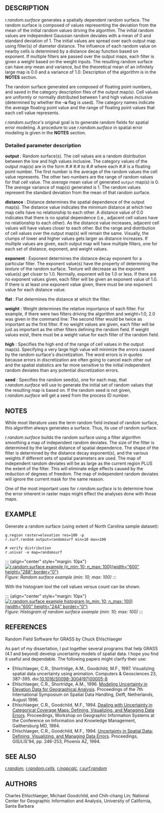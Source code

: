 ## DESCRIPTION

*r.random.surface* generates a spatially dependent random surface. The
random surface is composed of values representing the deviation from the
mean of the initial random values driving the algorithm. The initial
random values are independent Gaussian random deviates with a mean of 0
and standard deviation of 1. The initial values are spread over each
output map using filter(s) of diameter distance. The influence of each
random value on nearby cells is determined by a distance decay function
based on exponent. If multiple filters are passed over the output maps,
each filter is given a weight based on the weight inputs. The resulting
random surface can have *any* mean and variance, but the theoretical
mean of an infinitely large map is 0.0 and a variance of 1.0.
Description of the algorithm is in the **NOTES** section.

The random surface generated are composed of floating point numbers, and
saved in the category description files of the output map(s). Cell
values are uniformly or normally distributed between 1 and high values
inclusive (determined by whether the **-u** flag is used). The category
names indicate the average floating point value and the range of
floating point values that each cell value represents.

*r.random.surface\'s* original goal is to generate random fields for
spatial error modeling. A procedure to use *r.random.surface* in spatial
error modeling is given in the **NOTES** section.

### Detailed parameter description

**output**
:   Random surface(s). The cell values are a random distribution between
    the low and high values inclusive. The category values of the output
    map(s) are in the form *#.# #.# to #.#* where each #.# is a floating
    point number. The first number is the average of the random values
    the cell value represents. The other two numbers are the range of
    random values for that cell value. The *average* mean value of
    generated `output` map(s) is 0. The *average* variance of map(s)
    generated is 1. The random values represent the standard deviation
    from the mean of that random surface.

**distance**
:   Distance determines the spatial dependence of the output map(s). The
    distance value indicates the minimum distance at which two map cells
    have no relationship to each other. A distance value of 0.0
    indicates that there is no spatial dependence (i.e., adjacent cell
    values have no relationship to each other). As the distance value
    increases, adjacent cell values will have values closer to each
    other. But the range and distribution of cell values over the output
    map(s) will remain the same. Visually, the clumps of lower and
    higher values gets larger as distance increases. If multiple values
    are given, each output map will have multiple filters, one for each
    set of distance, exponent, and weight values.

**exponent**
:   Exponent determines the distance decay exponent for a particular
    filter. The exponent value(s) have the property of determining the
    *texture* of the random surface. Texture will decrease as the
    exponent value(s) get closer to 1.0. Normally, exponent will be 1.0
    or less. If there are no exponent values given, each filter will be
    given an exponent value of 1.0. If there is at least one exponent
    value given, there must be one exponent value for each distance
    value.

**flat**
:   Flat determines the distance at which the filter.

**weight**
:   Weight determines the relative importance of each filter. For
    example, if there were two filters driving the algorithm and
    weight=1.0, 2.0 was given in the command line: The second filter
    would be twice as important as the first filter. If no weight values
    are given, each filter will be just as important as the other
    filters defining the random field. If weight values exist, there
    must be a weight value for each filter of the random field.

**high**
:   Specifies the high end of the range of cell values in the output
    map(s). Specifying a very large high value will minimize the
    *errors* caused by the random surface\'s discretization. The word
    errors is in quotes because errors in discretization are often going
    to cancel each other out and the spatial statistics are far more
    sensitive to the initial independent random deviates than any
    potential discretization errors.

**seed**
:   Specifies the random seed(s), one for each map, that
    *r.random.surface* will use to generate the initial set of random
    values that the resulting map is based on. If the random seed is not
    given, *r.random.surface* will get a seed from the process ID
    number.

## NOTES

While most literature uses the term random field instead of random
surface, this algorithm always generates a surface. Thus, its use of
random surface.

*r.random.surface* builds the random surface using a filter algorithm
smoothing a map of independent random deviates. The size of the filter
is determined by the largest distance of spatial dependence. The shape
of the filter is determined by the distance decay exponent(s), and the
various weights if different sets of spatial parameters are used. The
map of independent random deviates will be as large as the current
region PLUS the extent of the filter. This will eliminate edge effects
caused by the reduction of degrees of freedom. The map of independent
random deviates will ignore the current mask for the same reason.

One of the most important uses for *r.random.surface* is to determine
how the error inherent in raster maps might effect the analyses done
with those maps.

## EXAMPLE

Generate a random surface (using extent of North Carolina sample
dataset):

```
g.region raster=elevation res=100 -p
r.surf.random output=randomsurf min=10 max=100

# verify distribution
r.univar -e map=randomsurf
```

::: {align="center" style="margin: 10px"}
[![r.random.surface example (n_min: 10; n_max:
100)](r_random_surface.jpg){width="600" height="288"
border="0"}](r_random_surface.jpg)\
*Figure: Random surface example (min: 10; max: 100)*
:::

With the histogram tool the cell values versus count can be shown.

::: {align="center" style="margin: 10px"}
[![r.random.surface example histogram (n_min: 10; n_max:
100)](r_random_surface_hist.png){width="600" height="244"
border="0"}](r_random_surface_hist.png)\
*Figure: Histogram of random surface example (min: 10; max: 100)*
:::

## REFERENCES

Random Field Software for GRASS by Chuck Ehlschlaeger

As part of my dissertation, I put together several programs that help
GRASS (4.1 and beyond) develop uncertainty models of spatial data. I
hope you find it useful and dependable. The following papers might
clarify their use:

-   Ehlschlaeger, C.R., Shortridge, A.M., Goodchild, M.F., 1997.
    Visualizing spatial data uncertainty using animation. Computers &
    Geosciences 23, 387-395.
    doi:[10.1016/S0098-3004(97)00005-8](https://doi.org/10.1016/S0098-3004(97)00005-8)
-   Ehlschlaeger, C.R., Shortridge, A.M., 1996. [Modeling Uncertainty in
    Elevation Data for Geographical
    Analysis](http://www.geo.hunter.cuny.edu/~chuck/paper.html).
    Proceedings of the 7th International Symposium on Spatial Data
    Handling, Delft, Netherlands, August 1996.
-   Ehlschlaeger, C.R., Goodchild, M.F., 1994. [Dealing with Uncertainty
    in Categorical Coverage Maps: Defining, Visualizing, and Managing
    Data Errors](http://www.geo.hunter.cuny.edu/~chuck/acm/paper.html).
    Proceedings, Workshop on Geographic Information Systems at the
    Conference on Information and Knowledge Management, Gaithersburg MD,
    1994.
-   Ehlschlaeger, C.R., Goodchild, M.F., 1994. [Uncertainty in Spatial
    Data: Defining, Visualizing, and Managing Data
    Errors](http://www.geo.hunter.cuny.edu/~chuck/gislis/gislis.html).
    Proceedings, GIS/LIS\'94, pp. 246-253, Phoenix AZ, 1994.

## SEE ALSO

*[r.random](r.random.html), [r.random.cells](r.random.cells.html),
[r.mapcalc](r.mapcalc.html), [r.surf.random](r.surf.random.html)*

## AUTHORS

Charles Ehlschlaeger, Michael Goodchild, and Chih-chang Lin; National
Center for Geographic Information and Analysis, University of
California, Santa Barbara
